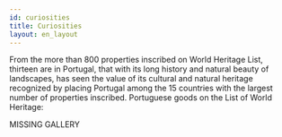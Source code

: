 ```yaml
---
id: curiosities
title: Curiosities
layout: en_layout
---
```


From the more than 800 properties inscribed on World Heritage List, thirteen are in Portugal, that with its long history and natural beauty of landscapes, has seen the value of its cultural and natural heritage recognized by placing Portugal among the 15 countries with the largest number of properties inscribed.
Portuguese goods on the List of World Heritage:

MISSING GALLERY
